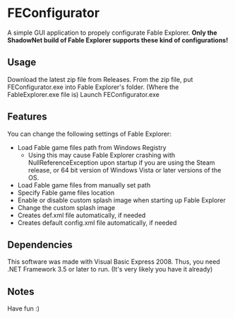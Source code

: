 
# FEConfigurator
A simple GUI application to propely configurate Fable Explorer.
**Only the ShadowNet build of Fable Explorer supports these kind of configurations!**

## Usage
Download the latest zip file from Releases.
From the zip file, put FEConfigurator.exe into Fable Explorer's folder. (Where the FableExplorer.exe file is)
Launch FEConfigurator.exe

## Features
You can change the following settings of Fable Explorer:

 - Load Fable game files path from Windows Registry
	 - Using this may cause Fable Explorer crashing with NullReferenceException upon startup if you are using the Steam release, or 64 bit version of Windows Vista or later versions of the OS.
- Load Fable game files from manually set path
- Specify Fable game files location
- Enable or disable custom splash image when starting up Fable Explorer
- Change the custom splash image
- Creates def.xml file automatically, if needed
- Creates default config.xml file automatically, if needed


## Dependencies	
This software was made with Visual Basic Express 2008.
Thus, you need .NET Framework 3.5 or later to run. (It's very likely you have it already)

## Notes
Have fun :)
